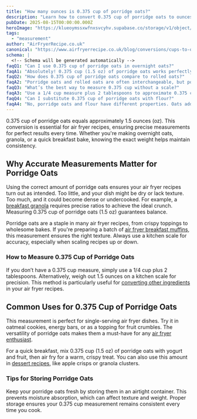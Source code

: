 ```yaml
---
title: "How many ounces is 0.375 cup of porridge oats?"
description: "Learn how to convert 0.375 cup of porridge oats to ounces for perfect air fryer breakfasts every time. Simple, accurate, and hassle-free!"
pubDate: 2025-08-15T00:00:00.000Z
heroImage: "https://klueoymssxwfnxsvcyhv.supabase.co/storage/v1/object/public/Shmucket/how-many-ounces-is-0-375-cup-of-porridge-oats.webp"
tags:
  - "measurement"
author: "AirFryerRecipe.co.uk"
canonical: "https://www.airfryerrecipe.co.uk/blog/conversions/cups-to-ounces/how-many-ounces-is-0-375-cup-of-porridge-oats"
schema: |
  <!-- Schema will be generated automatically -->
faqQ1: "Can I use 0.375 cup of porridge oats in overnight oats?"
faqA1: "Absolutely! 0.375 cup (1.5 oz) of porridge oats works perfectly for overnight oats. Combine with milk or yogurt, sweetener, and toppings, then refrigerate. The air fryer can even warm them slightly before serving for a cozy twist."
faqQ2: "How does 0.375 cup of porridge oats compare to rolled oats?"
faqA2: "Porridge oats and rolled oats are often interchangeable, but porridge oats are slightly finer. 0.375 cup of porridge oats weighs the same as rolled oats (1.5 oz), but texture differences may affect baking times in the air fryer."
faqQ3: "What’s the best way to measure 0.375 cup without a scale?"
faqA3: "Use a 1/4 cup measure plus 2 tablespoons to approximate 0.375 cup. For accuracy, fluff the oats before scooping and level off the top. This ensures you get the right amount for air fryer recipes."
faqQ4: "Can I substitute 0.375 cup of porridge oats with flour?"
faqA4: "No, porridge oats and flour have different properties. Oats add texture and absorb moisture differently. If a recipe calls for 0.375 cup of oats, stick to it for best results in your air fryer dishes."
---
```

<p>0.375 cup of porridge oats equals approximately 1.5 ounces (oz). This conversion is essential for air fryer recipes, ensuring precise measurements for perfect results every time. Whether you're making overnight oats, granola, or a quick breakfast bake, knowing the exact weight helps maintain consistency.</p>  

<h2>Why Accurate Measurements Matter for Porridge Oats</h2>  
<p>Using the correct amount of porridge oats ensures your air fryer recipes turn out as intended. Too little, and your dish might be dry or lack texture. Too much, and it could become dense or undercooked. For example, a <a href=https://www.airfryerrecipe.co.uk/recipes>breakfast granola</a> requires precise ratios to achieve the ideal crunch. Measuring 0.375 cup of porridge oats (1.5 oz) guarantees balance.</p>  

<p>Porridge oats are a staple in many air fryer recipes, from crispy toppings to wholesome bakes. If you're preparing a batch of <a href=https://www.airfryerrecipe.co.uk/recipe-category/breakfast>air fryer breakfast muffins</a>, this measurement ensures the right texture. Always use a kitchen scale for accuracy, especially when scaling recipes up or down.</p>  

<h3>How to Measure 0.375 Cup of Porridge Oats</h3>  
<p>If you don’t have a 0.375 cup measure, simply use a 1/4 cup plus 2 tablespoons. Alternatively, weigh out 1.5 ounces on a kitchen scale for precision. This method is particularly useful for <a href=https://www.airfryerrecipe.co.uk/air-fryer-conversion-chart>converting other ingredients</a> in your air fryer recipes.</p>  

<h2>Common Uses for 0.375 Cup of Porridge Oats</h2>  
<p>This measurement is perfect for single-serving air fryer dishes. Try it in oatmeal cookies, energy bars, or as a topping for fruit crumbles. The versatility of porridge oats makes them a must-have for any <a href=https://www.airfryerrecipe.co.uk>air fryer enthusiast</a>.</p>  

<p>For a quick breakfast, mix 0.375 cup (1.5 oz) of porridge oats with yogurt and fruit, then air fry for a warm, crispy treat. You can also use this amount in <a href=https://www.airfryerrecipe.co.uk/recipe-category/dessert>dessert recipes</a>, like apple crisps or granola clusters.</p>  

<h3>Tips for Storing Porridge Oats</h3>  
<p>Keep your porridge oats fresh by storing them in an airtight container. This prevents moisture absorption, which can affect texture and weight. Proper storage ensures your 0.375 cup measurement remains consistent every time you cook.</p>
